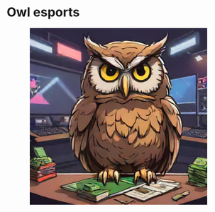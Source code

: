 # Owl esports 

<!-- Logo -->
<p align="center">
  <img src="owl-esports.jpg" alt="Owl esports logo" width="400" height="400">
</p>